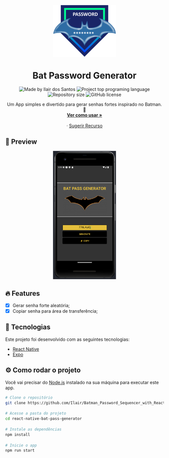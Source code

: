 <div align="center">
  <a href="#">
      <img src=".gihub\assets\badge.png" width="200" />
  </a>

  <!-- project name -->
  <h1 align="center">Bat Password Generator</h1>
  
  <!-- project badges -->
  <p align="center">
    <img 
      alt="Made by Ilair dos Santos" 
      src="https://img.shields.io/badge/made%20by-Ilair%20dos%20Santos-%20?color=6A57D5"
    >
    <img 
      alt="Project top programing language" 
      src="https://img.shields.io/github/languages/top/Ilair/Batman_Password_Sequencer_with_React_Native?color=6A57D5"
    >
    <img 
      alt="Repository size" 
      src="https://img.shields.io/github/repo-size/Ilair/Batman_Password_Sequencer_with_React_Native?color=6A57D5"
    >
    <img 
      alt="GitHub license" 
      src="https://img.shields.io/github/license/Ilair/Batman_Password_Sequencer_with_React_Native?color=6A57D5"
    >
  </p> 

  <!-- project description and menu -->
  <p align="center">
      Um App simples e divertido para gerar senhas fortes inspirado no Batman. 🦇
    <br />
    <a 
      href="## Usage">
      <strong>Ver como usar »</strong>
    </a>
    <br />
    <br />
    ·
    <a 
      href="https://github.com/Ilair/Batman_Password_Sequencer_with_React_Native">
      Sugerir Recurso
    </a>
  </p>
</div>

## 📱 Preview

<div align="center">
  <a href="#">
      <img src=".gihub\assets\preview.png" width="200" alt="preview" />
  </a>
</div>

## 🔥 Features
- [x] Gerar senha forte aleatória;
- [x] Copiar senha para área de transferência;

## 🚀 Tecnologias

Este projeto foi desenvolvido com as seguintes tecnologias:

-   [React Native](https://reactnative.dev/)
-   [Expo](https://docs.expo.dev/)

## ⚙️ Como rodar o projeto

Você vai precisar do [Node.js](https://nodejs.org) instalado na sua máquina para executar este app.

```bash
# Clone o repositório
git clone https://github.com/Ilair/Batman_Password_Sequencer_with_React_Native.git

# Acesse a pasta do projeto
cd react-native-bat-pass-generator

# Instale as dependências
npm install

# Inicie o app
npm run start
